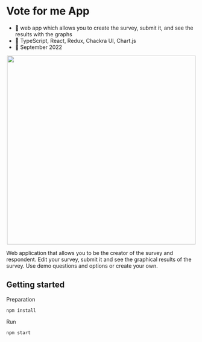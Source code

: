# Vote for me App
   - :mega: web app which allows you to create the survey, submit it, and see the results with the graphs
   - :wrench: TypeScript, React, Redux, Chackra UI, Chart.js
   - :date: September 2022
   
<p align="center">
    <img width="500px" src="https://github.com/wroclawianka/vote-for-me/blob/master/vote-for-me-demo.png"/>
 </p>

Web application that allows you to be the creator of the survey and respondent. Edit your survey, submit it and see the graphical results of the survey. Use demo questions and options or create your own. 

## Getting started

Preparation
```
npm install
```

Run
```
npm start
```